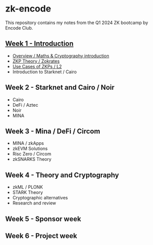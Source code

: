 # zk-encode

This repository contains my notes from the Q1 2024 ZK bootcamp by Encode Club.

## [Week 1 - Introduction](./week-1/)
 - [Overview / Maths & Cryptography introduction](./week-1/lesson-1.md)
 - [ZKP Theory / Zokrates](./week-1/lesson-2.md)
 - [Use Cases of ZKPs / L2](./week-1/lesson-3.md)
 - Introduction to Starknet / Cairo

## Week 2 - Starknet and Cairo / Noir
 - Cairo
 - DeFi / Aztec
 - Noir
 - MINA

## Week 3 - Mina / DeFi / Circom
 - MINA / zkApps
 - zkEVM Solutions
 - Risc Zero / Circom
 - zkSNARKS Theory

## Week 4 - Theory and Cryptography
 - zkML / PLONK
 - STARK Theory
 - Cryptographic alternatives
 - Research and review

## Week 5 - Sponsor week

## Week 6 - Project week